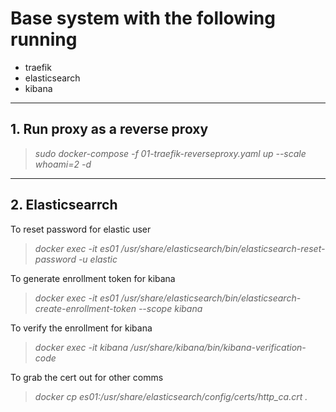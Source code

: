 # Base system with the following running
- traefik
- elasticsearch
- kibana

---
## 1. Run proxy as a reverse proxy
> *sudo docker-compose -f 01-traefik-reverseproxy.yaml up --scale whoami=2 -d*

---
## 2. Elasticsearrch

To reset password for elastic user

> *docker exec -it es01 /usr/share/elasticsearch/bin/elasticsearch-reset-password -u elastic*

To generate enrollment token for kibana

> *docker exec -it es01 /usr/share/elasticsearch/bin/elasticsearch-create-enrollment-token --scope kibana*

To verify the enrollment for kibana
> *docker exec -it kibana /usr/share/kibana/bin/kibana-verification-code*

To grab the cert out for other comms
> *docker cp es01:/usr/share/elasticsearch/config/certs/http_ca.crt .*

